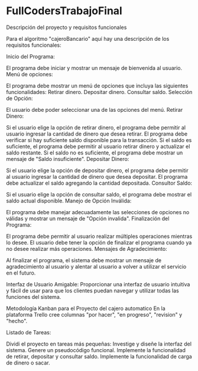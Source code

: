 # FullCodersTrabajoFinal

Descripción del proyecto y requisitos funcionales

 Para el algoritmo "cajeroBancario" aquí hay una descripción de los requisitos funcionales:

Inicio del Programa:

El programa debe iniciar y mostrar un mensaje de bienvenida al usuario.
Menú de opciones:

El programa debe mostrar un menú de opciones que incluya las siguientes funcionalidades:
Retirar dinero.
Depositar dinero.
Consultar saldo.
Selección de Opción:

El usuario debe poder seleccionar una de las opciones del menú.
Retirar Dinero:

Si el usuario elige la opción de retirar dinero, el programa debe permitir al usuario ingresar la cantidad de dinero que desea retirar.
El programa debe verificar si hay suficiente saldo disponible para la transacción.
Si el saldo es suficiente, el programa debe permitir al usuario retirar dinero y actualizar el saldo restante.
Si el saldo no es suficiente, el programa debe mostrar un mensaje de "Saldo insuficiente".
Depositar Dinero:

Si el usuario elige la opción de depositar dinero, el programa debe permitir al usuario ingresar la cantidad de dinero que desea depositar.
El programa debe actualizar el saldo agregando la cantidad depositada.
Consultor Saldo:

Si el usuario elige la opción de consultar saldo, el programa debe mostrar el saldo actual disponible.
Manejo de Opción Inválida:

El programa debe manejar adecuadamente las selecciones de opciones no válidas y mostrar un mensaje de "Opción invalida".
Finalización del Programa:

El programa debe permitir al usuario realizar múltiples operaciones mientras lo desee.
El usuario debe tener la opción de finalizar el programa cuando ya no desee realizar más operaciones.
Mensajes de Agradecimiento:

Al finalizar el programa, el sistema debe mostrar un mensaje de agradecimiento al usuario y alentar al usuario a volver a utilizar el servicio en el futuro.

Interfaz de Usuario Amigable:
Proporcionar una interfaz de usuario intuitiva y fácil de usar para que los clientes puedan navegar y utilizar todas las funciones del sistema.


Metodología Kanban para el Proyecto del cajero automatico
En la plataforma Trello cree columnas "por hacer", "en progreso", "revision" y "hecho".

Listado de Tareas:

Dividi el proyecto en tareas más pequeñas:
Investige y diseñe la interfaz del sistema.
Genere un pseudocódigo funcional.
Implemente la funcionalidad de retirar, depositar y consultar saldo.
Implemente la funcionalidad de carga de dinero o sacar.

